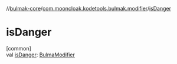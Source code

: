 //[bulmak-core](../../index.md)/[com.mooncloak.kodetools.bulmak.modifier](index.md)/[isDanger](is-danger.md)

# isDanger

[common]\
val [isDanger](is-danger.md): [BulmaModifier](-bulma-modifier/index.md)
